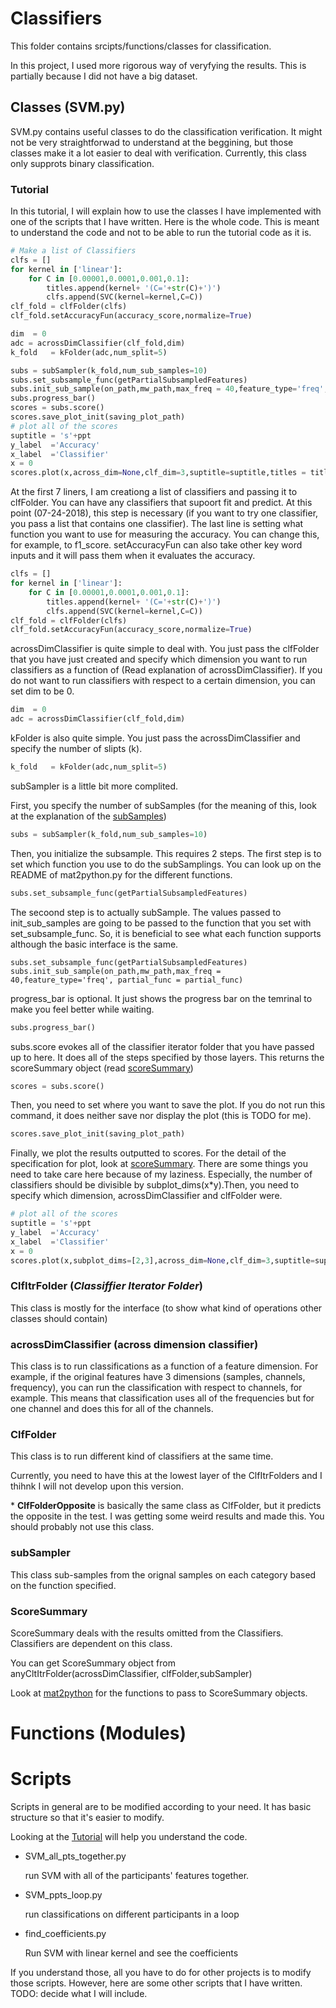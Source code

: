 # Classifiers
This folder contains srcipts/functions/classes for classification. 

In this project, I used more rigorous way of veryfying the results. This is partially because I did not have a big dataset.
<!---
TODO: I should probably insert a figure to describe what I'm doing here. 
-->

## Classes (SVM.py)
SVM.py contains useful classes to do the classification verification. It might not be very straightforwad to understand at the beggining, but those classes make it a lot easier to deal with verification. 
Currently, this class only supprots binary classification. 

### Tutorial
In this tutorial, I will explain how to use the classes I have implemented with one of the scripts that I have written. Here is the whole code.  This is meant to understand the code and not to be able to run the tutorial code as it is. 

```python
# Make a list of Classifiers
clfs = []
for kernel in ['linear']:
    for C in [0.00001,0.0001,0.001,0.1]:
        titles.append(kernel+ '(C='+str(C)+')')
        clfs.append(SVC(kernel=kernel,C=C))
clf_fold = clfFolder(clfs)
clf_fold.setAccuracyFun(accuracy_score,normalize=True)

dim  = 0
adc = acrossDimClassifier(clf_fold,dim)
k_fold   = kFolder(adc,num_split=5)

subs = subSampler(k_fold,num_sub_samples=10)
subs.set_subsample_func(getPartialSubsampledFeatures)
subs.init_sub_sample(on_path,mw_path,max_freq = 40,feature_type='freq', partial_func = partial_func)
subs.progress_bar()
scores = subs.score()
scores.save_plot_init(saving_plot_path)
# plot all of the scores
suptitle = 's'+ppt
y_label  ='Accuracy'
x_label  ='Classifier'
x = 0
scores.plot(x,across_dim=None,clf_dim=3,suptitle=suptitle,titles = titles,x_label=x_label,y_label=y_label,plt_func=plt.errorbar)
```
At the first 7 liners, I am creationg a list of classifiers and passing it to clfFolder. You can have any classifiers that supoort fit and predict. At this point (07-24-2018), this step is necessary (if you want to try one classifier, you pass a list that contains one classifier). The last line is setting what function you want to use for measuring the accuracy. You can change this, for example, to f1_score. setAccuracyFun can also take other key word inputs and it will pass them when it evaluates the accuracy. 
```python
clfs = []
for kernel in ['linear']:
    for C in [0.00001,0.0001,0.001,0.1]:
        titles.append(kernel+ '(C='+str(C)+')')
        clfs.append(SVC(kernel=kernel,C=C))
clf_fold = clfFolder(clfs)
clf_fold.setAccuracyFun(accuracy_score,normalize=True)
```
acrossDimClassifier is quite simple to deal with. You just pass the clfFolder that you have just created and specify which dimension you want to run classifiers as a function of (Read explanation of acrossDimClassifier). If you do not want to run classifiers with respect to a certain dimension, you can set dim to be 0. 

```python
dim  = 0
adc = acrossDimClassifier(clf_fold,dim)
```

kFolder is also quite simple. You just pass the acrossDimClassifier and specify the number of slipts (k).
```python
k_fold   = kFolder(adc,num_split=5)

```
subSampler is a little bit more complited. 

First, you specify the number of subSamples (for the meaning of this, look at the explanation of the [subSamples](#subsampler))
```python
subs = subSampler(k_fold,num_sub_samples=10)
```
Then, you initialize the subsample. This requires 2 steps. The first step is to set which function you use to do the subSamplings. You can look up on the README of mat2python.py for the different functions. 
```python
subs.set_subsample_func(getPartialSubsampledFeatures)
```

The secoond step is to actually subSample. The values passed to init_sub_samples are going to be passed to the function that you set with set_subsample_func. So, it is beneficial to see what each function supports although the basic interface is the same. 

```
subs.set_subsample_func(getPartialSubsampledFeatures)
subs.init_sub_sample(on_path,mw_path,max_freq = 40,feature_type='freq', partial_func = partial_func)
```

progress_bar is optional. It just shows the progress bar on the temrinal to make you feel better while waiting. 
```python
subs.progress_bar()
```
subs.score evokes all of the classifier iterator folder that you have passed up to here. It does all of the steps specified by those layers. This returns the scoreSummary object (read [scoreSummary](#scoresummary))
```python
scores = subs.score()
```
Then, you need to set where you want to save the plot. If you do not run this command, it does neither save nor display the plot (this is TODO for me).
```python
scores.save_plot_init(saving_plot_path)
```
Finally, we plot the results outputted to scores. For the detail of the specification for plot, look at [scoreSummary](#scoresummary). There are some things you need to take care here because of my laziness. Especially, the number of classifiers should be divisible by subplot_dims(x*y).Then, you need to specify which dimension, acrossDimClassifier and clfFolder were. 
```python
# plot all of the scores
suptitle = 's'+ppt
y_label  ='Accuracy'
x_label  ='Classifier'
x = 0
scores.plot(x,subplot_dims=[2,3],across_dim=None,clf_dim=3,suptitle=suptitle,titles = titles,x_label=x_label,y_label=y_label,plt_func=plt.errorbar)
```

### ClfItrFolder (*Classiffier Iterator Folder*)

This class is mostly for the interface (to show what kind of operations other classes should contain)

### acrossDimClassifier (across dimension classifier)

This class is to run classifications as a function of a feature dimension. For example, if the original features have 3 dimensions (samples, channels, frequency), you can run the classification with respect to channels, for example. This means that classification uses all of the frequencies but for one channel and does this for all of the channels. 

### ClfFolder
This class is to run different kind of classifiers at the same time. 

Currently, you need to have this at the lowest layer of the ClfItrFolders and I thihnk I will not develop upon this version. 

\* **ClfFolderOpposite** is basically the same class as ClfFolder, but it predicts the opposite in the test. I was getting some weird results and made this. You should probably not use this class.

### subSampler
This class sub-samples from the orignal samples on each category based on the function specified. 

### ScoreSummary
ScoreSummary deals with the results omitted from the Classifiers. Classifiers are dependent on this class. 

You can get ScoreSummary object from anyCltItrFolder(acrossDimClassifier, clfFolder,subSampler)

Look at [mat2python](https://github.com/andrillon/wandercatch/tree/master/EEG/Python#mat2python) for the functions to pass to ScoreSummary objects.

# Functions (Modules)


# Scripts
Scripts in general are to be modified according to your need. It has basic structure so that it's easier to modify. 

Looking at the [Tutorial](#tutorial) will help you understand the code. 

- SVM_all_pts_together.py
  
  run SVM with all of the participants' features together. 

- SVM_ppts_loop.py

  run classifications on different participants in a loop

- find_coefficients.py

  Run SVM with linear kernel and see the coefficients 

If you understand those, all you have to do for other projects is to modify those scripts. However, here are some other scripts that I have written.  TODO: decide what I will include. 